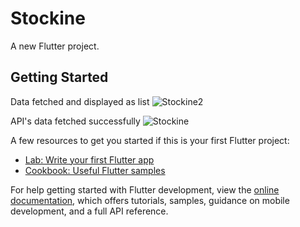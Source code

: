 # Stockine

A new Flutter project.

## Getting Started


Data fetched and displayed as list
![Stockine2](https://github.com/RudySinghF/Stockine_Assignment/assets/104096550/71d6d1d0-dbf9-4016-ab14-66c830c5f40e)

API's data fetched successfully
![Stockine](https://github.com/RudySinghF/Stockine_Assignment/assets/104096550/5d93bf05-5f4f-4697-b622-1f9d6997d1cd)

A few resources to get you started if this is your first Flutter project:

- [Lab: Write your first Flutter app](https://docs.flutter.dev/get-started/codelab)
- [Cookbook: Useful Flutter samples](https://docs.flutter.dev/cookbook)

For help getting started with Flutter development, view the
[online documentation](https://docs.flutter.dev/), which offers tutorials,
samples, guidance on mobile development, and a full API reference.
